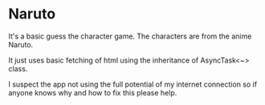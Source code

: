# Naruto
It's a basic guess the character game. The characters are from the anime Naruto.

It just uses basic fetching of html using the inheritance of AsyncTask<~> class.

I suspect the app not using the full potential of my internet connection so if anyone knows why and how to fix this please help.
